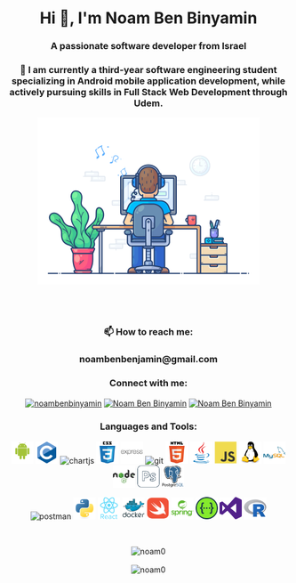 
<h1 align="center">Hi 👋, I'm Noam Ben Binyamin</h1>
<h3 align="center">A passionate software developer from Israel</h3>

<h3 align="center">🌱 I am currently a third-year software engineering student specializing in Android mobile application development, while actively pursuing skills in Full Stack Web Development through Udem.</h3> 
<p align="center">
  <img alt="Coding" width="400" src="https://raw.githubusercontent.com/jsuarezruiz/jsuarezruiz/master/images/coding.gif">
</p>

<br><br>


<h3 align="center">📫 How to reach me:</h3>
<h3 align="center"> noambenbenjamin@gmail.com</h3>
<h3 align="center">Connect with me:</h3>
<p align="center">
<a href="https://instagram.com/noambenbinyamin" target="blank"><img align="center" src="https://raw.githubusercontent.com/rahuldkjain/github-profile-readme-generator/master/src/images/icons/Social/instagram.svg" alt="noambenbinyamin" height="30" width="40" /></a>
<a href="https://www.linkedin.com/in/noambenbinyamin" target="_blank"><img align="center" src="https://upload.wikimedia.org/wikipedia/commons/c/ca/LinkedIn_logo_initials.png" alt="Noam Ben Binyamin" height="35" width="35" /></a>
<a href="https://www.facebook.com/noam.benbinyamin/?locale=he_IL" target="_blank"><img align="center" src="https://raw.githubusercontent.com/rahuldkjain/github-profile-readme-generator/master/src/images/icons/Social/facebook.svg" alt="Noam Ben Binyamin" height="35" width="35" /></a>
</p>

<h3 align="center">Languages and Tools:</h3>
<p align="center">
  <a href="https://developer.android.com" target="_blank" rel="noreferrer" style="text-decoration: none;"><img src="https://raw.githubusercontent.com/devicons/devicon/master/icons/android/android-original-wordmark.svg" alt="android" width="40" height="40"/></a>
  <a href="https://www.cprogramming.com/" target="_blank" rel="noreferrer" style="text-decoration: none;"><img src="https://raw.githubusercontent.com/devicons/devicon/master/icons/c/c-original.svg" alt="c" width="40" height="40"/></a>
  <a href="https://www.chartjs.org" target="_blank" rel="noreferrer" style="text-decoration: none;"><img src="https://www.chartjs.org/media/logo-title.svg" alt="chartjs" width="40" height="40"/></a>
  <a href="https://www.w3schools.com/css/" target="_blank" rel="noreferrer" style="text-decoration: none;"><img src="https://raw.githubusercontent.com/devicons/devicon/master/icons/css3/css3-original-wordmark.svg" alt="css3" width="40" height="40"/></a>
  <a href="https://expressjs.com" target="_blank" rel="noreferrer" style="text-decoration: none;"><img src="https://raw.githubusercontent.com/devicons/devicon/master/icons/express/express-original-wordmark.svg" alt="express" width="40" height="40"/></a>
  <a href="https://git-scm.com/" target="_blank" rel="noreferrer" style="text-decoration: none;"><img src="https://www.vectorlogo.zone/logos/git-scm/git-scm-icon.svg" alt="git" width="40" height="40"/></a>
  <a href="https://www.w3.org/html/" target="_blank" rel="noreferrer" style="text-decoration: none;"><img src="https://raw.githubusercontent.com/devicons/devicon/master/icons/html5/html5-original-wordmark.svg" alt="html5" width="40" height="40"/></a>
  <a href="https://www.java.com" target="_blank" rel="noreferrer" style="text-decoration: none;"><img src="https://raw.githubusercontent.com/devicons/devicon/master/icons/java/java-original.svg" alt="java" width="40" height="40"/></a>
  <a href="https://developer.mozilla.org/en-US/docs/Web/JavaScript" target="_blank" rel="noreferrer" style="text-decoration: none;"><img src="https://raw.githubusercontent.com/devicons/devicon/master/icons/javascript/javascript-original.svg" alt="javascript" width="40" height="40"/></a>
  <a href="https://www.linux.org/" target="_blank" rel="noreferrer" style="text-decoration: none;"><img src="https://raw.githubusercontent.com/devicons/devicon/master/icons/linux/linux-original.svg" alt="linux" width="40" height="40"/></a>
  <a href="https://www.mysql.com/" target="_blank" rel="noreferrer" style="text-decoration: none;"><img src="https://raw.githubusercontent.com/devicons/devicon/master/icons/mysql/mysql-original-wordmark.svg" alt="mysql" width="40" height="40"/></a>
  <a href="https://nodejs.org" target="_blank" rel="noreferrer" style="text-decoration: none;"><img src="https://raw.githubusercontent.com/devicons/devicon/master/icons/nodejs/nodejs-original-wordmark.svg" alt="nodejs" width="40" height="40"/></a>
  <a href="https://www.photoshop.com/en" target="_blank" rel="noreferrer" style="text-decoration: none;"><img src="https://raw.githubusercontent.com/devicons/devicon/master/icons/photoshop/photoshop-line.svg" alt="photoshop" width="40" height="40"/></a>
  <a href="https://www.postgresql.org" target="_blank" rel="noreferrer" style="text-decoration: none;"><img src="https://raw.githubusercontent.com/devicons/devicon/master/icons/postgresql/postgresql-original-wordmark.svg" alt="postgresql" width="40" height="40"/></a>
  <p align="center">
  <a href="https://postman.com" target="_blank" rel="noreferrer" style="text-decoration: none;"><img src="https://www.vectorlogo.zone/logos/getpostman/getpostman-icon.svg" alt="postman" width="40" height="40"/></a>
  <a href="https://www.python.org" target="_blank" rel="noreferrer" style="text-decoration: none;"><img src="https://raw.githubusercontent.com/devicons/devicon/master/icons/python/python-original.svg" alt="python" width="40" height="40"/></a>
  <a href="https://reactjs.org/" target="_blank" rel="noreferrer" style="text-decoration: none;"><img src="https://raw.githubusercontent.com/devicons/devicon/master/icons/react/react-original-wordmark.svg" alt="react" width="40" height="40"/></a>
  <a href="https://www.docker.com/" target="_blank" rel="noreferrer" style="text-decoration: none;"><img src="https://raw.githubusercontent.com/devicons/devicon/master/icons/docker/docker-original-wordmark.svg" alt="docker" width="40" height="40"/></a>
  <a href="https://developer.apple.com/swift/" target="_blank" rel="noreferrer" style="text-decoration: none;"><img src="https://raw.githubusercontent.com/devicons/devicon/master/icons/swift/swift-original.svg" alt="swift" width="40" height="40"/></a>
  <a href="https://spring.io/projects/spring-boot" target="_blank" rel="noreferrer" style="text-decoration: none;"><img src="https://raw.githubusercontent.com/devicons/devicon/master/icons/spring/spring-original-wordmark.svg" alt="spring boot" width="40" height="40"/></a>
  <a href="https://swagger.io/" target="_blank" rel="noreferrer" style="text-decoration: none;"><img src="https://raw.githubusercontent.com/devicons/devicon/master/icons/swagger/swagger-original.svg" alt="swagger" width="40" height="40"/></a>
  <a href="https://visualstudio.microsoft.com/" target="_blank" rel="noreferrer" style="text-decoration: none;"><img src="https://raw.githubusercontent.com/devicons/devicon/master/icons/visualstudio/visualstudio-plain.svg" alt="visual studio" width="40" height="40"/></a>
  <a href="https://www.r-project.org/" target="_blank" rel="noreferrer" style="text-decoration: none;"><img src="https://raw.githubusercontent.com/devicons/devicon/master/icons/r/r-original.svg" alt="r" width="40" height="40"/></a>
</p>

 </br>

<p align="center"><img align="center" src="https://github-readme-stats.vercel.app/api/top-langs?username=noam0&show_icons=true&locale=en&layout=compact" alt="noam0" /></p>

<p align="center"><img align="center" src="https://github-readme-streak-stats.herokuapp.com/?user=noam0&" alt="noam0" /></p>
